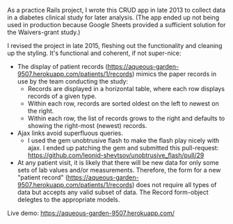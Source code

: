 As a practice Rails project, I wrote this CRUD app in late 2013 to collect data in a diabetes clinical study for later analysis. (The app ended up not being used in production because Google Sheets provided a sufficient solution for the Waivers-grant study.)

I revised the project in late 2015, fleshing out the functionality and cleaning up the styling. It's functional and coherent, if not super-nice:
*   The display of patient records (https://aqueous-garden-9507.herokuapp.com/patients/1/records) mimics the paper records in use by the team conducting the study:
    *   Records are displayed in a horizontal table, where each row displays records of a given type.
    *   Within each row, records are sorted oldest on the left to newest on the right.
    *   Within each row, the list of records grows to the right and defaults to showing the right-most (newest) records.
*   Ajax links avoid superfluous queries.
    * I used the gem unobtrusive flash to make the flash play nicely with ajax. I ended up patching the gem and submitted this pull-request: https://github.com/leonid-shevtsov/unobtrusive_flash/pull/29
*   At any patient visit, it is likely that there will be new data for only some sets of lab values and/or measurements. Therefore, the form for a new "patient record" (https://aqueous-garden-9507.herokuapp.com/patients/1/records) does not require all types of data but accepts any valid subset of data. The Record form-object delegtes to the appropriate models.

Live demo: https://aqueous-garden-9507.herokuapp.com/
